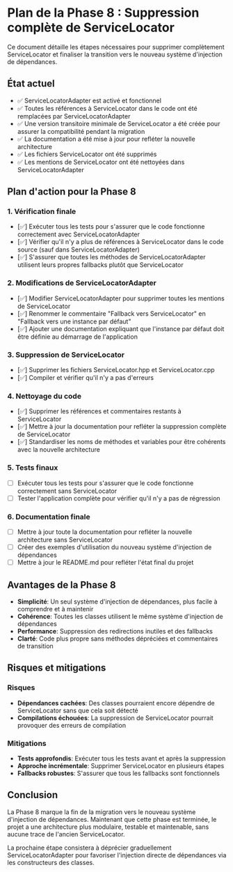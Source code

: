 # Plan de la Phase 8 : Suppression complète de ServiceLocator

Ce document détaille les étapes nécessaires pour supprimer complètement ServiceLocator et finaliser la transition vers le nouveau système d'injection de dépendances.

## État actuel

- ✅ ServiceLocatorAdapter est activé et fonctionnel
- ✅ Toutes les références à ServiceLocator dans le code ont été remplacées par ServiceLocatorAdapter
- ✅ Une version transitoire minimale de ServiceLocator a été créée pour assurer la compatibilité pendant la migration
- ✅ La documentation a été mise à jour pour refléter la nouvelle architecture
- ✅ Les fichiers ServiceLocator ont été supprimés
- ✅ Les mentions de ServiceLocator ont été nettoyées dans ServiceLocatorAdapter

## Plan d'action pour la Phase 8

### 1. Vérification finale

- [✅] Exécuter tous les tests pour s'assurer que le code fonctionne correctement avec ServiceLocatorAdapter
- [✅] Vérifier qu'il n'y a plus de références à ServiceLocator dans le code source (sauf dans ServiceLocatorAdapter)
- [✅] S'assurer que toutes les méthodes de ServiceLocatorAdapter utilisent leurs propres fallbacks plutôt que ServiceLocator

### 2. Modifications de ServiceLocatorAdapter

- [✅] Modifier ServiceLocatorAdapter pour supprimer toutes les mentions de ServiceLocator
- [✅] Renommer le commentaire "Fallback vers ServiceLocator" en "Fallback vers une instance par défaut"
- [✅] Ajouter une documentation expliquant que l'instance par défaut doit être définie au démarrage de l'application

### 3. Suppression de ServiceLocator

- [✅] Supprimer les fichiers ServiceLocator.hpp et ServiceLocator.cpp
- [✅] Compiler et vérifier qu'il n'y a pas d'erreurs

### 4. Nettoyage du code

- [✅] Supprimer les références et commentaires restants à ServiceLocator
- [✅] Mettre à jour la documentation pour refléter la suppression complète de ServiceLocator
- [✅] Standardiser les noms de méthodes et variables pour être cohérents avec la nouvelle architecture

### 5. Tests finaux

- [ ] Exécuter tous les tests pour s'assurer que le code fonctionne correctement sans ServiceLocator
- [ ] Tester l'application complète pour vérifier qu'il n'y a pas de régression

### 6. Documentation finale

- [ ] Mettre à jour toute la documentation pour refléter la nouvelle architecture sans ServiceLocator
- [ ] Créer des exemples d'utilisation du nouveau système d'injection de dépendances
- [ ] Mettre à jour le README.md pour refléter l'état final du projet

## Avantages de la Phase 8

- **Simplicité**: Un seul système d'injection de dépendances, plus facile à comprendre et à maintenir
- **Cohérence**: Toutes les classes utilisent le même système d'injection de dépendances
- **Performance**: Suppression des redirections inutiles et des fallbacks
- **Clarté**: Code plus propre sans méthodes dépréciées et commentaires de transition

## Risques et mitigations

### Risques

- **Dépendances cachées**: Des classes pourraient encore dépendre de ServiceLocator sans que cela soit détecté
- **Compilations échouées**: La suppression de ServiceLocator pourrait provoquer des erreurs de compilation

### Mitigations

- **Tests approfondis**: Exécuter tous les tests avant et après la suppression
- **Approche incrémentale**: Supprimer ServiceLocator en plusieurs étapes
- **Fallbacks robustes**: S'assurer que tous les fallbacks sont fonctionnels

## Conclusion

La Phase 8 marque la fin de la migration vers le nouveau système d'injection de dépendances. Maintenant que cette phase est terminée, le projet a une architecture plus modulaire, testable et maintenable, sans aucune trace de l'ancien ServiceLocator.

La prochaine étape consistera à déprécier graduellement ServiceLocatorAdapter pour favoriser l'injection directe de dépendances via les constructeurs des classes.
